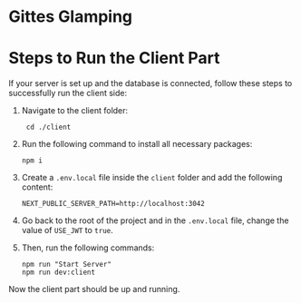 # Gittes Glamping

# Steps to Run the Client Part

If your server is set up and the database is connected, follow these steps to successfully run the client side:

1. Navigate to the client folder:
    ```
     cd ./client
    ```
2. Run the following command to install all necessary packages:
    ```
    npm i
    ```
3. Create a `.env.local` file inside the `client` folder and add the following content:
    ```
    NEXT_PUBLIC_SERVER_PATH=http://localhost:3042
    ```

4. Go back to the root of the project and in the `.env.local` file, change the value of `USE_JWT` to `true`.

5. Then, run the following commands:
    ```
    npm run "Start Server"
    npm run dev:client
    ```

Now the client part should be up and running.
